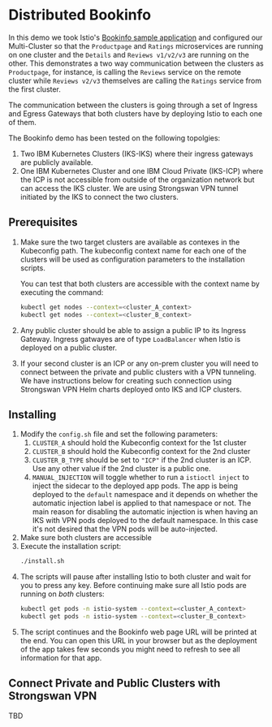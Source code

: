 # Distributed Bookinfo

In this demo we took Istio's [Bookinfo sample application](https://istio.io/docs/guides/bookinfo/) and configured our Multi-Cluster so that the `Productpage` and `Ratings` microservices are running on one cluster and the `Details` and `Reviews v1/v2/v3` are running on the other. This demonstrates a two way communication between the clusters as `Productpage`, for instance, is calling the `Reviews` service on the remote cluster while `Reviews v2/v3` themselves are calling the `Ratings` service from the first cluster.

The communication between the clusters is going through a set of Ingress and Egress Gateways that both clusters have by deploying Istio to each one of them.

The Bookinfo demo has been tested on the following topolgies:
1. Two IBM Kubernetes Clusters (IKS-IKS) where their ingress gateways are publicly available.
1. One IBM Kubernetes Cluster and one IBM Cloud Private (IKS-ICP) where the ICP is not accessible from outside of the organization network but can access the IKS cluster. We are using Strongswan VPN tunnel initiated by the IKS to connect the two clusters.

## Prerequisites
1. Make sure the two target clusters are available as contexes in the Kubeconfig path. The kubeconfig context name for each one of the clusters will be used as configuration parameters to the installation scripts.

    You can test that both clusters are accessible with the context name by executing the command:
    ```sh
    kubectl get nodes --context=<cluster_A_context>
    kubectl get nodes --context=<cluster_B_context>
    ```
1. Any public cluster should be able to assign a public IP to its Ingress Gateway. Ingress gatwayes are of type `LoadBalancer` when Istio is deployed on a public cluster.
1. If your second cluster is an ICP or any on-prem cluster you will need to connect between the private and public clusters with a VPN tunneling. We have instructions below for creating such connection using Strongswan VPN Helm charts deployed onto IKS and ICP clusters.

## Installing
1. Modify the `config.sh` file and set the following parameters:
    1. `CLUSTER_A` should hold the Kubeconfig context for the 1st cluster
    1. `CLUSTER_B` should hold the Kubeconfig context for the 2nd cluster
    1. `CLUSTER_B_TYPE` should be set to `"ICP"` if the 2nd cluster is an ICP. Use any other value if the 2nd cluster is a public one.
    1. `MANUAL_INJECTION` will toggle whether to run a `istioctl inject` to inject the sidecar to the deployed app pods. The app is being deployed to the `default` namespace and it depends on whether the automatic injection label is applied to that namespace or not. The main reason for disabling the automatic injection is when having an IKS with VPN pods deployed to the default namespace. In this case it's not desired that the VPN pods will be auto-injected.
1. Make sure both clusters are accessible
1. Execute the installation script:
    ```sh
    ./install.sh
    ```
1. The scripts will pause after installing Istio to both cluster and wait for you to press any key. Before continuing make sure all Istio pods are running on *both* clusters:
    ```sh
    kubectl get pods -n istio-system --context=<cluster_A_context>
    kubectl get pods -n istio-system --context=<cluster_B_context>
    ```
1. The script continues and the Bookinfo web page URL will be printed at the end. You can open this URL in your browser but as the deployment of the app takes few seconds you might need to refresh to see all information for that app.

## Connect Private and Public Clusters with Strongswan VPN
TBD